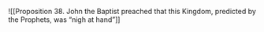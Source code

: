 ![[Proposition 38. John the Baptist preached that this Kingdom, predicted by the Prophets, was “nigh at hand”]]